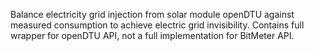 Balance electricity grid injection from solar module openDTU against measured consumption to achieve electric grid invisibility. 
Contains full wrapper for openDTU API, not a full implementation for BitMeter API.
